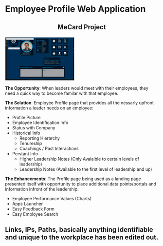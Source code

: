 # Employee Profile Web Application

## <p style="text-align:center">MeCard Project</p>

<img width="45%" src="https://github.com/nxbit/work-examples/blob/employee-profile-app/employee-profile-app/mecard_leadership_landing.png?raw=true"/>

**The Opportunity**: When leaders would meet with their employees, they need a quick way to become familar with that employee.

**The Solution**: Employee Profile page that provides all the nessarly upfront information a leader needs on an employee:

- Profile Picture
- Employee Identification Info
- Status with Company
- Historical Info
  - Reporting Hierarchy
  - Tenureship
  - Coachings / Past Interactions
- Perstant Info
  - Higher Leadership Notes (Only Avaialble to certain levels of leadership)
  - Leadership Notes (Available to the first level of leadership and up)

**The Enhancements**: The Profile page being used as a landing page presented itself with opportunity to place additional data points/portals and information infront of the leadership:

- Employee Performance Values (Charts)
- Apps Launcher
- Easy Feedback Form
- Easy Employee Search

## Links, IPs, Paths, basically anything identifiable and unique to the workplace has been edited out.

<style>
  .meCardScreenshot{
    height: 20rem;
    width: auto;
    margin-left:23%
  }
</style>
